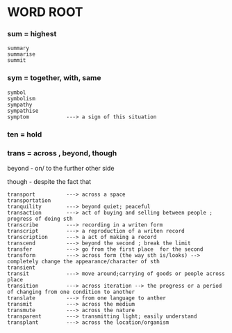 # WORD ROOT
### sum = highest
```
summary  
summarise
summit  
```


### sym = together, with, same
```
symbol   
symbolism
sympathy
sympathise
symptom            ---> a sign of this situation
```
### ten = hold 


### trans = across , beyond, though 

beyond - on/ to  the further other side

though - despite the fact that

```
transport          ---> across a space
transportation     
tranquility        ---> beyond quiet; peaceful
transaction        ---> act of buying and selling between people ; progress of doing sth
transcribe         ---> recording in a writen form
transcript         ---> a reproduction of a writen record
transcription      ---> a act of making a record
transcend          ---> beyond the second ; break the limit
transfer           ---> go from the first place  for the second
transform          ---> across form (the way sth is/looks) --> completely change the appearance/character of sth
transient           
transit            ---> move around;carrying of goods or people across place
transition         ---> across iteration --> the progress or a period of changing from one condition to another
translate          ---> from one language to anther
transmit           ---> across the medium
transmute          ---> across the nature
transparent        ---> transmitting light; easily understand
transplant         ---> across the location/organism
```



